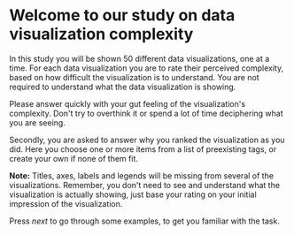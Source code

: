 # Welcome to our study on data visualization complexity

In this study you will be shown 50 different data visualizations, one at a time. For each data visualization you are to rate their perceived complexity, based on how difficult the visualization is to understand. You are not required to understand what the data visualization is showing. 

Please answer quickly with your gut feeling of the visualization's complexity. Don't try to overthink it or spend a lot of time deciphering what you are seeing.

Secondly, you are asked to answer why you ranked the visualization as you did. Here you choose one or more items from a list of preexisting tags, or create your own if none of them fit. 



**Note:** Titles, axes, labels and legends will be missing from several of the visualizations. Remember, you don't need to see and understand what the visualization is actually showing, just base your rating on your initial impression of the visualization. 

Press *next* to go through some examples, to get you familiar with the task. 